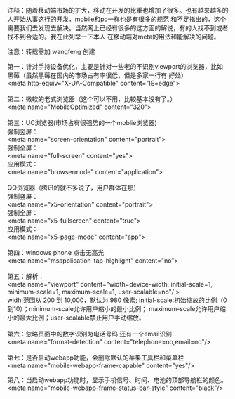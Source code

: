 注释：随着移动端市场的扩大，移动在开发的比重也增加了很多。也有越来越多的人开始从事这行的开发，mobile和pc一样也是有很多的规范
和不足指出的，这个需要我们去发现去解决。当然网上已经有很多的这方面的解说，有的人找不到或者找不到合适的。我在此列举一下本人
在移动端对meta的用法和能解决的问题。<br/>

注意：转载需加 wangfeng 创建<br/>

第一：针对手持设备优化，主要是针对一些老的不识别viewport的浏览器，比如黑莓（虽然黑莓在国内的市场占有率很低，但是多家一行有
好处）<br/>
&lt;meta http-equiv="X-UA-Compatible" content="IE=edge"&gt;<br/>
<br/>
第二：微软的老式浏览器（这个可以不用，比较基本没有了。）<br/>
&lt;meta name="MobileOptimized" content="320"&gt;<br/>
<br/>
第三：UC浏览器(市场占有很强势的一个moblie浏览器)<br/>
强制竖屏：<br/>
&lt;meta name="screen-orientation" content="portrait"&gt;<br/>
强制全屏：<br/>
&lt;meta name="full-screen" content="yes"&gt;<br/>
应用模式：<br/>
&lt;meta name="browsermode" content="application"&gt;<br/>
<br/>
QQ浏览器（腾讯的就不多说了，用户群体在那）<br/>
强制竖屏：<br/>
&lt;meta name="x5-orientation" content="portrait"&gt;<br/>
强制全屏：<br/>
&lt;meta name="x5-fullscreen" content="true"&gt;<br/>
应用模式：<br/>
&lt;meta name="x5-page-mode" content="app"&gt;<br/>
<br/>
第四：windows phone 点击无高光<br/>
&lt;meta name="msapplication-tap-highlight" content="no"&gt;<br/>
<br/>
第五：解析：<br/>
&lt;meta name="viewport" content="width=device-width, initial-scale=1, minimum-scale=1, maximum-scale=1, user-scalable=no"/
&gt;<br/>
widh:范围从 200 到 10,000，默认为 980 像素; initial-scale:初始缩放的比例（0到10）；minimum-scale允许用户缩小的最小比例；
maximum-scale允许用户缩小的最大比例；user-scalable禁止用户手动缩放。<br/>
<br/>
第六：忽略页面中的数字识别为电话号码 还有一个email识别<br/>
&lt;meta name="format-detection" content="telephone=no,email=no"/&gt;<br/>
<br/>
第七：是否启动webapp功能，会删除默认的苹果工具栏和菜单栏<br/>
&lt;meta name="mobile-webapp-frame-capable" content="yes"/&gt;<br/>

第八：当启动webapp功能时，显示手机信号、时间、电池的顶部导航栏的颜色。<br/>
&lt;meta name="mobile-webapp-frame-status-bar-style" content="black"/&gt;<br/>
